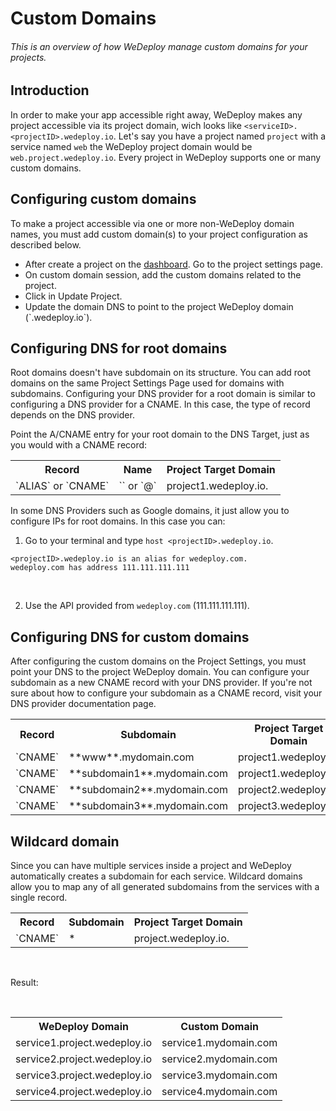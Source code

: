 # Custom Domains

###### This is an overview of how WeDeploy manage custom domains for your projects.

<!-- <article id="introduction"> -->

## Introduction

In order to make your app accessible right away, WeDeploy makes any project accessible via its project domain, wich looks like `<serviceID>.<projectID>.wedeploy.io`. Let's say you have a project named `project` with a service named `web` the WeDeploy project domain would be `web.project.wedeploy.io`. Every project in WeDeploy supports one or many custom domains.

<!-- </article> -->

<!-- <article id="configuring-custom-domains"> -->

## Configuring custom domains

To make a project accessible via one or more non-WeDeploy domain names, you must add custom domain(s) to your project configuration as described below.

<ul class="list list--numeric">
  <li>After create a project on the <a href="http://dashboard.wedeploy.com">dashboard</a>. Go to the project settings page.</li>
  <li>On custom domain session, add the custom domains related to the project.</li>
  <li>Click in Update Project.</li>
  <li>Update the domain DNS to point to the project WeDeploy domain (`<projectID>.wedeploy.io`).</li>
</ul>

<!-- </article> -->

<!-- <article id="configuring-dns-for-root-domains"> -->

## Configuring DNS for root domains

Root domains doesn't have subdomain on its structure. You can add root domains on the same Project Settings Page used for domains with subdomains.
Configuring your DNS provider for a root domain is similar to configuring a DNS provider for a CNAME. In this case, the type of record depends on the DNS provider.

Point the A/CNAME entry for your root domain to the DNS Target, just as you would with a CNAME record:

<table class="table">
  <tr>
    <th>Record</th> <th>Name</th> <th>Project Target Domain</th>
  </tr>
  <tr>
    <td>`ALIAS` or `CNAME`</td> <td>`<empty>` or `@`</td> <td>project1.wedeploy.io.</td>
  </tr>
</table>

In some DNS Providers such as Google domains, it just allow you to configure IPs for root domains. In this case you can:


1) Go to your terminal and type `host <projectID>.wedeploy.io`.

```text
<projectID>.wedeploy.io is an alias for wedeploy.com.
wedeploy.com has address 111.111.111.111
```

<br>

2) Use the API provided from `wedeploy.com` (111.111.111.111).

<!-- </article> -->


<!-- <article id="configuring-dns-for-custom-domains"> -->

## Configuring DNS for custom domains

After configuring the custom domains on the Project Settings, you must point your DNS to the project WeDeploy domain. You can configure your subdomain as a new CNAME record with your DNS provider. If you're not sure about how to configure your subdomain as a CNAME record, visit your DNS provider documentation page.

<table class="table">
  <tr>
    <th>Record</th> <th>Subdomain</th> <th>Project Target Domain</th>
  </tr>
  <tr>
    <td>`CNAME`</td> <td>**www**.mydomain.com</td> <td>project1.wedeploy.io.</td>
  </tr>
  <tr>
    <td>`CNAME`</td> <td>**subdomain1**.mydomain.com</td> <td>project1.wedeploy.io.</td>
  </tr>
  <tr>
    <td>`CNAME`</td> <td>**subdomain2**.mydomain.com</td> <td>project2.wedeploy.io.</td>
  </tr>
  <tr>
    <td>`CNAME`</td> <td>**subdomain3**.mydomain.com</td> <td>project3.wedeploy.io.</td>
  </tr>
</table>

<!-- </article> -->


<!-- <article id="wildcard-domain"> -->

## Wildcard domain

Since you can have multiple services inside a project and WeDeploy automatically creates a subdomain for each service. Wildcard domains allow you to map any of all generated subdomains from the services with a single record.

<table class="table">
  <tr>
    <th>Record</th> <th>Subdomain</th> <th>Project Target Domain</th>
  </tr>
  <tr>
    <td>`CNAME`</td> <td>*</td> <td>project.wedeploy.io.</td>
  </tr>
</table>

<br>

Result:

<br>

<table class="table">
  <tr>
    <th>WeDeploy Domain</th> <th>Custom Domain</th>
  </tr>
  <tr>
    <td>service1.project.wedeploy.io</td> <td>service1.mydomain.com</td>
  </tr>
  <tr>
    <td>service2.project.wedeploy.io</td> <td>service2.mydomain.com</td>
  </tr>
  <tr>
    <td>service3.project.wedeploy.io</td> <td>service3.mydomain.com</td>
  </tr>
  <tr>
    <td>service4.project.wedeploy.io</td> <td>service4.mydomain.com</td>
  </tr>
</table>

<!-- </article> -->
